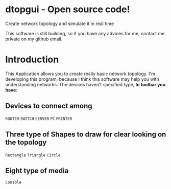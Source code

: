 # dtopgui - Open source code!
Create network topology and simulate it in real time

This software is still building, so if you have any advices for me, contact me private on my github email.



# Introduction

This Application allows you to create really basic network topology.
I'm developing this program, because I think this software may help you with understanding networks.
The devices haven't specified type, <b>In toolbar you have</b>:

## Devices to connect among
`ROUTER`
`SWITCH`
`SERVER`
`PC`
`PRINTER`

## Three type of Shapes to draw for clear looking on the topology
`Rectangle`
`Triangle`
`Circle`

## Eight type of media
`Console`
